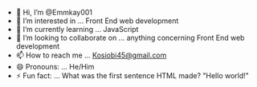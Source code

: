 - 👋 Hi, I’m @Emmkay001
- 👀 I’m interested in ... Front End web development
- 🌱 I’m currently learning ... JavaScript
- 💞️ I’m looking to collaborate on ... anything concerning Front End web development 
- 📫 How to reach me ... Kosiobi45@gmail.com
- 😄 Pronouns: ... He/Him
- ⚡ Fun fact: ... What was the first sentence HTML made? "Hello world!"

<!---
Emmkay001/Emmkay001 is a ✨ special ✨ repository because its `README.md` (this file) appears on your GitHub profile.
You can click the Preview link to take a look at your changes.
--->
